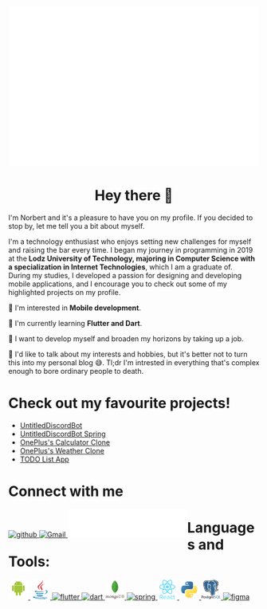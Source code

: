 <head>
<link rel="stylesheet" href="https://cdnjs.cloudflare.com/ajax/libs/font-awesome/4.7.0/css/font-awesome.min.css">
<link rel="stylesheet" href="https://cdn.jsdelivr.net/gh/devicons/devicon@v2.15.1/devicon.min.css">

</head>

<div align="center">
    <img src="sources\banner.svg" width="640" height="320" alt="banner">
</div>

<h1 align="center">Hey there 👋</h1>
<p>I'm Norbert and it's a pleasure to have you on my profile. If you decided to stop by, let me tell you a bit about myself.</p>
<p>I'm a technology enthusiast who enjoys setting new challenges for myself and raising the bar every time. I began my journey in programming in 2019 at the<strong> Lodz University of Technology, majoring in Computer Science with a specialization in Internet Technologies</strong>, which I am a graduate of. <br>During my studies, I developed a passion for designing and developing mobile applications, and I encourage you to check out some of my highlighted projects on my profile.</p>

📱 I'm interested in **Mobile development**.

📖 I'm currently learning **Flutter and Dart**.

🤝 I want to develop myself and broaden my horizons by taking up a job.

💞️ I'd like to talk about my interests and hobbies, but it's better not to turn this into my personal blog 😅. Tl;dr I'm intrested in everything that's complex enough to bore ordinary people to death. 

<h1>Check out my favourite projects!</h1>

- [UntitledDiscordBot](https://github.com/xNik3e/UntitledDiscordBot)
- [UntitledDiscordBot Spring](https://github.com/xNik3e/UDB-Spring)
- [OnePlus's Calculator Clone](https://github.com/xNik3e/calculator-clone-school-project)
- [OnePlus's Weather Clone](https://github.com/xNik3e/weather-app-school-project)
- [TODO List App](https://github.com/xNik3e/ToDoListApp)


<h1>Connect with me</h1>
<div align="left" style="display:inline;float:left;">
  <a href="https://github.com/xNik3e" target="_blank">
    <img src=https://img.shields.io/badge/github-%2324292e.svg?&style=for-the-badge&logo=github&logoColor=white alt=github />
  </a>
  <a href="mailto:comlokoxd@gmail.com">
    <img alt="Gmail" src="https://img.shields.io/badge/Gmail-D14836?style=for-the-badge&logo=gmail&logoColor=white" />
  <a href="https://discordlookup.com/user/428233609342746634" target="_blank">
    <img src=sources\discord_badge.svg alt=discord/>
  </a>
</div>

<h1 align="left">Languages and Tools:</h1>
<p align="left"> 
  <a href="https://developer.android.com" target="_blank" rel="noreferrer"> 
    <img src="https://raw.githubusercontent.com/devicons/devicon/master/icons/android/android-original-wordmark.svg" alt="android" width="40" height="40"/>
  </a>
  <a href="https://www.java.com" target="_blank" rel="noreferrer"> 
    <img src="https://raw.githubusercontent.com/devicons/devicon/master/icons/java/java-original.svg" alt="java" width="40" height="40"/> 
  </a>
  <a href="https://flutter.dev" target="_blank" rel="noreferrer"> 
    <img src="https://www.vectorlogo.zone/logos/flutterio/flutterio-icon.svg" alt="flutter" width="40" height="40"/> 
  </a>
  <a href="https://dart.dev" target="_blank" rel="noreferrer"> 
    <img src="https://www.vectorlogo.zone/logos/dartlang/dartlang-icon.svg" alt="dart" width="40" height="40"/> 
  </a> 
  <a href="https://www.mongodb.com/" target="_blank" rel="noreferrer"> 
    <img src="https://raw.githubusercontent.com/devicons/devicon/master/icons/mongodb/mongodb-original-wordmark.svg" alt="mongodb" width="40" height="40"/> 
  </a>
  <a href="https://spring.io/" target="_blank" rel="noreferrer"> 
    <img src="https://www.vectorlogo.zone/logos/springio/springio-icon.svg" alt="spring" width="40" height="40"/> 
  </a>  
  <a href="https://reactjs.org/" target="_blank" rel="noreferrer"> 
    <img src="https://raw.githubusercontent.com/devicons/devicon/master/icons/react/react-original-wordmark.svg" alt="react" width="40" height="40"/> 
  </a>
  <a href="https://www.python.org" target="_blank" rel="noreferrer"> 
    <img src="https://raw.githubusercontent.com/devicons/devicon/master/icons/python/python-original.svg" alt="python" width="40" height="40"/> 
  </a>
  <a href="https://www.postgresql.org" target="_blank" rel="noreferrer"> 
    <img src="https://raw.githubusercontent.com/devicons/devicon/master/icons/postgresql/postgresql-original-wordmark.svg" alt="postgresql" width="40" height="40"/> 
  </a> 
  <a href="https://www.figma.com/" target="_blank" rel="noreferrer"> 
    <img src="https://www.vectorlogo.zone/logos/figma/figma-icon.svg" alt="figma" width="40" height="40"/> 
  </a>
</p>
